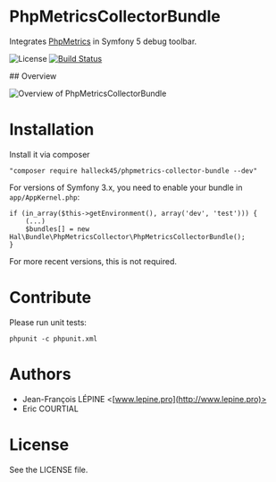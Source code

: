 # PhpMetricsCollectorBundle

Integrates [PhpMetrics](http://www.phpmetrics.org) in Symfony 5 debug toolbar.

![License](https://poser.pugx.org/halleck45/phpmetrics/license.svg)
[![Build Status](https://secure.travis-ci.org/Halleck45/PhpMetricsCollectorBundle.svg)](http://travis-ci.org/Halleck45/PhpMetricsCollectorBundle) 

## Overview 

![Overview of PhpMetricsCollectorBundle](doc/images/overview.png)

# Installation

Install it via composer

    "composer require halleck45/phpmetrics-collector-bundle --dev"
    
For versions of Symfony 3.x, you need to enable your bundle in `app/AppKernel.php`:

    if (in_array($this->getEnvironment(), array('dev', 'test'))) {
        (...)
        $bundles[] = new Hal\Bundle\PhpMetricsCollector\PhpMetricsCollectorBundle();
    }
For more recent versions, this is not required.
# Contribute

Please run unit tests:

    phpunit -c phpunit.xml

# Authors

+ Jean-François LÉPINE <[www.lepine.pro](http://www.lepine.pro)>
+ Eric COURTIAL

# License

See the LICENSE file.